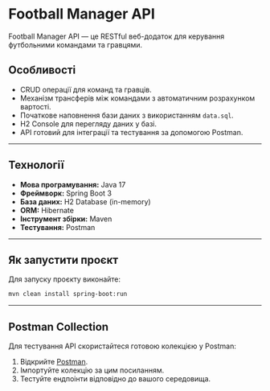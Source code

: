 # Football Manager API

Football Manager API — це RESTful веб-додаток для керування футбольними командами та гравцями.

## Особливості

- CRUD операції для команд та гравців.
- Механізм трансферів між командами з автоматичним розрахунком вартості.
- Початкове наповнення бази даних з використанням `data.sql`.
- H2 Console для перегляду даних у базі.
- API готовий для інтеграції та тестування за допомогою Postman.

---

## Технології

- **Мова програмування:** Java 17
- **Фреймворк:** Spring Boot 3
- **База даних:** H2 Database (in-memory)
- **ORM:** Hibernate
- **Інструмент збірки:** Maven
- **Тестування:** Postman

---

## Як запустити проєкт
Для запуску проєкту виконайте:

```bash
mvn clean install spring-boot:run
```
---

## Postman Collection

Для тестування API скористайтеся готовою колекцією у Postman:

1. Відкрийте [Postman](https://www.postman.com/).
2. Імпортуйте колекцію за цим посиланням.
3. Тестуйте ендпоінти відповідно до вашого середовища.
